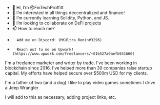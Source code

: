 - 👋 Hi, I’m @FinTechProffitt
- 👀 I’m interested in all things deccentralized and finance!
- 🌱 I’m currently learning Solidity, Python, and JS.
- 💞️ I’m looking to collaborate on DeFi projects
- 📫 How to reach me? 
-       Add me on Discord! (MKUltra_Ronin#3296)
-       Reach out to me on Upwork! (https://www.upwork.com/freelancers/~01b527a0aefb941660)

I'm a freelance marketer and writer by trade. 
I've been working in blockchain since 2016.
I've helped more than 30 companies raise startup capital.
My efforts have helped secure over $500m USD for my clients.

I'm a father of two (and a dog)
I like to play video games sometimes
I drive a Jeep Wrangler

I will add to this as necessary, adding project links, etc.
